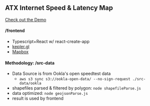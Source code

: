 ## ATX Internet Speed & Latency Map

[Check out the Demo](https://trakout.github.io/atx-internet-map)

#### /frontend
* Typescript+React w/ react-create-app
* [kepler.gl](https://github.com/keplergl/kepler.gl)
* [Mapbox](https://docs.mapbox.com/)

#### Methodology: /src-data 
* Data Source is from Ookla's open speedtest data
    * `aws s3 sync s3://ookla-open-data/ --no-sign-request ./src-data/ookla`
* shapefiles parsed & filtered by polygon: `node shapefileParse.js`
* data optimized: `node geojsonParse.js`
* result is used by frontend